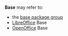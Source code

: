 **Base** may refer to:

*   the [base package group](/index.php/Base_package_group "Base package group")
*   [LibreOffice](/index.php/LibreOffice "LibreOffice") Base
*   [OpenOffice](/index.php/OpenOffice "OpenOffice") Base